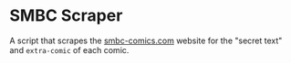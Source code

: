 # SMBC Scraper 
A script that scrapes the [smbc-comics.com](smbc-comics.com) website for the "secret text" and `extra-comic` of each comic.

